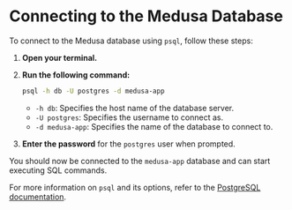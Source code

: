 # Connecting to the Medusa Database

To connect to the Medusa database using `psql`, follow these steps:

1. **Open your terminal.**

2. **Run the following command:**

   ```sh
   psql -h db -U postgres -d medusa-app
   ```

   - `-h db`: Specifies the host name of the database server.
   - `-U postgres`: Specifies the username to connect as.
   - `-d medusa-app`: Specifies the name of the database to connect to.

3. **Enter the password** for the `postgres` user when prompted.

You should now be connected to the `medusa-app` database and can start executing SQL commands.

For more information on `psql` and its options, refer to the [PostgreSQL documentation](https://www.postgresql.org/docs/current/app-psql.html).
